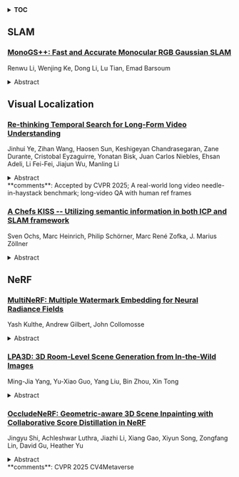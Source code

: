 <details>
  <summary><b>TOC</b></summary>
  <ol>
    <li><a href=#slam>SLAM</a></li>
      <ul>
        <li><a href=#MonoGS++:-Fast-and-Accurate-Monocular-RGB-Gaussian-SLAM>MonoGS++: Fast and Accurate Monocular RGB Gaussian SLAM</a></li>
      </ul>
    </li>
    <li><a href=#visual-localization>Visual Localization</a></li>
      <ul>
        <li><a href=#Re-thinking-Temporal-Search-for-Long-Form-Video-Understanding>Re-thinking Temporal Search for Long-Form Video Understanding</a></li>
        <li><a href=#A-Chefs-KISS----Utilizing-semantic-information-in-both-ICP-and-SLAM-framework>A Chefs KISS -- Utilizing semantic information in both ICP and SLAM framework</a></li>
      </ul>
    </li>
    <li><a href=#nerf>NeRF</a></li>
      <ul>
        <li><a href=#MultiNeRF:-Multiple-Watermark-Embedding-for-Neural-Radiance-Fields>MultiNeRF: Multiple Watermark Embedding for Neural Radiance Fields</a></li>
        <li><a href=#LPA3D:-3D-Room-Level-Scene-Generation-from-In-the-Wild-Images>LPA3D: 3D Room-Level Scene Generation from In-the-Wild Images</a></li>
        <li><a href=#OccludeNeRF:-Geometric-aware-3D-Scene-Inpainting-with-Collaborative-Score-Distillation-in-NeRF>OccludeNeRF: Geometric-aware 3D Scene Inpainting with Collaborative Score Distillation in NeRF</a></li>
      </ul>
    </li>
  </ol>
</details>

## SLAM  

### [MonoGS++: Fast and Accurate Monocular RGB Gaussian SLAM](http://arxiv.org/abs/2504.02437)  
Renwu Li, Wenjing Ke, Dong Li, Lu Tian, Emad Barsoum  
<details>  
  <summary>Abstract</summary>  
  <ol>  
    We present MonoGS++, a novel fast and accurate Simultaneous Localization and Mapping (SLAM) method that leverages 3D Gaussian representations and operates solely on RGB inputs. While previous 3D Gaussian Splatting (GS)-based methods largely depended on depth sensors, our approach reduces the hardware dependency and only requires RGB input, leveraging online visual odometry (VO) to generate sparse point clouds in real-time. To reduce redundancy and enhance the quality of 3D scene reconstruction, we implemented a series of methodological enhancements in 3D Gaussian mapping. Firstly, we introduced dynamic 3D Gaussian insertion to avoid adding redundant Gaussians in previously well-reconstructed areas. Secondly, we introduced clarity-enhancing Gaussian densification module and planar regularization to handle texture-less areas and flat surfaces better. We achieved precise camera tracking results both on the synthetic Replica and real-world TUM-RGBD datasets, comparable to those of the state-of-the-art. Additionally, our method realized a significant 5.57x improvement in frames per second (fps) over the previous state-of-the-art, MonoGS.  
  </ol>  
</details>  
  
  



## Visual Localization  

### [Re-thinking Temporal Search for Long-Form Video Understanding](http://arxiv.org/abs/2504.02259)  
Jinhui Ye, Zihan Wang, Haosen Sun, Keshigeyan Chandrasegaran, Zane Durante, Cristobal Eyzaguirre, Yonatan Bisk, Juan Carlos Niebles, Ehsan Adeli, Li Fei-Fei, Jiajun Wu, Manling Li  
<details>  
  <summary>Abstract</summary>  
  <ol>  
    Efficient understanding of long-form videos remains a significant challenge in computer vision. In this work, we revisit temporal search paradigms for long-form video understanding, studying a fundamental issue pertaining to all state-of-the-art (SOTA) long-context vision-language models (VLMs). In particular, our contributions are two-fold: First, we formulate temporal search as a Long Video Haystack problem, i.e., finding a minimal set of relevant frames (typically one to five) among tens of thousands of frames from real-world long videos given specific queries. To validate our formulation, we create LV-Haystack, the first benchmark containing 3,874 human-annotated instances with fine-grained evaluation metrics for assessing keyframe search quality and computational efficiency. Experimental results on LV-Haystack highlight a significant research gap in temporal search capabilities, with SOTA keyframe selection methods achieving only 2.1% temporal F1 score on the LVBench subset.   Next, inspired by visual search in images, we re-think temporal searching and propose a lightweight keyframe searching framework, T*, which casts the expensive temporal search as a spatial search problem. T* leverages superior visual localization capabilities typically used in images and introduces an adaptive zooming-in mechanism that operates across both temporal and spatial dimensions. Our extensive experiments show that when integrated with existing methods, T* significantly improves SOTA long-form video understanding performance. Specifically, under an inference budget of 32 frames, T* improves GPT-4o's performance from 50.5% to 53.1% and LLaVA-OneVision-72B's performance from 56.5% to 62.4% on LongVideoBench XL subset. Our PyTorch code, benchmark dataset and models are included in the Supplementary material.  
  </ol>  
</details>  
**comments**: Accepted by CVPR 2025; A real-world long video needle-in-haystack
  benchmark; long-video QA with human ref frames  
  
### [A Chefs KISS -- Utilizing semantic information in both ICP and SLAM framework](http://arxiv.org/abs/2504.02086)  
Sven Ochs, Marc Heinrich, Philip Schörner, Marc René Zofka, J. Marius Zöllner  
<details>  
  <summary>Abstract</summary>  
  <ol>  
    For utilizing autonomous vehicle in urban areas a reliable localization is needed. Especially when HD maps are used, a precise and repeatable method has to be chosen. Therefore accurate map generation but also re-localization against these maps is necessary. Due to best 3D reconstruction of the surrounding, LiDAR has become a reliable modality for localization. The latest LiDAR odometry estimation are based on iterative closest point (ICP) approaches, namely KISS-ICP and SAGE-ICP. We extend the capabilities of KISS-ICP by incorporating semantic information into the point alignment process using a generalizable approach with minimal parameter tuning. This enhancement allows us to surpass KISS-ICP in terms of absolute trajectory error (ATE), the primary metric for map accuracy. Additionally, we improve the Cartographer mapping framework to handle semantic information. Cartographer facilitates loop closure detection over larger areas, mitigating odometry drift and further enhancing ATE accuracy. By integrating semantic information into the mapping process, we enable the filtering of specific classes, such as parked vehicles, from the resulting map. This filtering improves relocalization quality by addressing temporal changes, such as vehicles being moved.  
  </ol>  
</details>  
  
  



## NeRF  

### [MultiNeRF: Multiple Watermark Embedding for Neural Radiance Fields](http://arxiv.org/abs/2504.02517)  
Yash Kulthe, Andrew Gilbert, John Collomosse  
<details>  
  <summary>Abstract</summary>  
  <ol>  
    We present MultiNeRF, a 3D watermarking method that embeds multiple uniquely keyed watermarks within images rendered by a single Neural Radiance Field (NeRF) model, whilst maintaining high visual quality. Our approach extends the TensoRF NeRF model by incorporating a dedicated watermark grid alongside the existing geometry and appearance grids. This extension ensures higher watermark capacity without entangling watermark signals with scene content. We propose a FiLM-based conditional modulation mechanism that dynamically activates watermarks based on input identifiers, allowing multiple independent watermarks to be embedded and extracted without requiring model retraining. MultiNeRF is validated on the NeRF-Synthetic and LLFF datasets, with statistically significant improvements in robust capacity without compromising rendering quality. By generalizing single-watermark NeRF methods into a flexible multi-watermarking framework, MultiNeRF provides a scalable solution for 3D content. attribution.  
  </ol>  
</details>  
  
### [LPA3D: 3D Room-Level Scene Generation from In-the-Wild Images](http://arxiv.org/abs/2504.02337)  
Ming-Jia Yang, Yu-Xiao Guo, Yang Liu, Bin Zhou, Xin Tong  
<details>  
  <summary>Abstract</summary>  
  <ol>  
    Generating realistic, room-level indoor scenes with semantically plausible and detailed appearances from in-the-wild images is crucial for various applications in VR, AR, and robotics. The success of NeRF-based generative methods indicates a promising direction to address this challenge. However, unlike their success at the object level, existing scene-level generative methods require additional information, such as multiple views, depth images, or semantic guidance, rather than relying solely on RGB images. This is because NeRF-based methods necessitate prior knowledge of camera poses, which is challenging to approximate for indoor scenes due to the complexity of defining alignment and the difficulty of globally estimating poses from a single image, given the unseen parts behind the camera. To address this challenge, we redefine global poses within the framework of Local-Pose-Alignment (LPA) -- an anchor-based multi-local-coordinate system that uses a selected number of anchors as the roots of these coordinates. Building on this foundation, we introduce LPA-GAN, a novel NeRF-based generative approach that incorporates specific modifications to estimate the priors of camera poses under LPA. It also co-optimizes the pose predictor and scene generation processes. Our ablation study and comparisons with straightforward extensions of NeRF-based object generative methods demonstrate the effectiveness of our approach. Furthermore, visual comparisons with other techniques reveal that our method achieves superior view-to-view consistency and semantic normality.  
  </ol>  
</details>  
  
### [OccludeNeRF: Geometric-aware 3D Scene Inpainting with Collaborative Score Distillation in NeRF](http://arxiv.org/abs/2504.02007)  
Jingyu Shi, Achleshwar Luthra, Jiazhi Li, Xiang Gao, Xiyun Song, Zongfang Lin, David Gu, Heather Yu  
<details>  
  <summary>Abstract</summary>  
  <ol>  
    With Neural Radiance Fields (NeRFs) arising as a powerful 3D representation, research has investigated its various downstream tasks, including inpainting NeRFs with 2D images. Despite successful efforts addressing the view consistency and geometry quality, prior methods yet suffer from occlusion in NeRF inpainting tasks, where 2D prior is severely limited in forming a faithful reconstruction of the scene to inpaint.   To address this, we propose a novel approach that enables cross-view information sharing during knowledge distillation from a diffusion model, effectively propagating occluded information across limited views. Additionally, to align the distillation direction across multiple sampled views, we apply a grid-based denoising strategy and incorporate additional rendered views to enhance cross-view consistency. To assess our approach's capability of handling occlusion cases, we construct a dataset consisting of challenging scenes with severe occlusion, in addition to existing datasets. Compared with baseline methods, our method demonstrates better performance in cross-view consistency and faithfulness in reconstruction, while preserving high rendering quality and fidelity.  
  </ol>  
</details>  
**comments**: CVPR 2025 CV4Metaverse  
  
  



